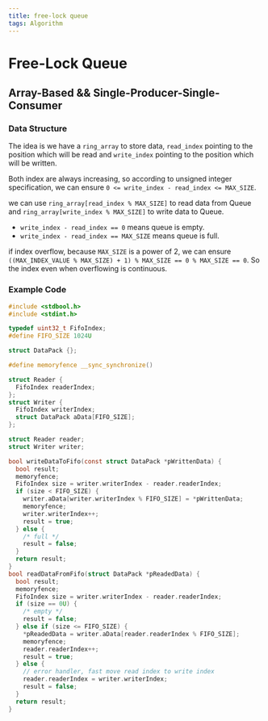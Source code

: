 ```yaml
---
title: free-lock queue
tags: Algorithm
---
```


# Free-Lock Queue

## Array-Based && Single-Producer-Single-Consumer

### Data Structure

The idea is we have a `ring_array` to store data, `read_index` pointing to the position which will be read and `write_index` pointing to the position which will be written.

Both index are always increasing, so according to unsigned integer specification, we can ensure `0 <= write_index - read_index <= MAX_SIZE`.

we can use `ring_array[read_index % MAX_SIZE]` to read data from Queue and `ring_array[write_index % MAX_SIZE]` to write data to Queue.

- `write_index - read_index == 0` means queue is empty.
- `write_index - read_index == MAX_SIZE` means queue is full.

if index overflow, because `MAX_SIZE` is a power of 2, we can ensure `((MAX_INDEX_VALUE % MAX_SIZE) + 1) % MAX_SIZE == 0 % MAX_SIZE == 0`. So the index even when overflowing is continuous.

### Example Code

```c
#include <stdbool.h>
#include <stdint.h>

typedef uint32_t FifoIndex;
#define FIFO_SIZE 1024U

struct DataPack {};

#define memoryfence __sync_synchronize()

struct Reader {
  FifoIndex readerIndex;
};
struct Writer {
  FifoIndex writerIndex;
  struct DataPack aData[FIFO_SIZE];
};

struct Reader reader;
struct Writer writer;

bool writeDataToFifo(const struct DataPack *pWrittenData) {
  bool result;
  memoryfence;
  FifoIndex size = writer.writerIndex - reader.readerIndex;
  if (size < FIFO_SIZE) {
    writer.aData[writer.writerIndex % FIFO_SIZE] = *pWrittenData;
    memoryfence;
    writer.writerIndex++;
    result = true;
  } else {
    /* full */
    result = false;
  }
  return result;
}
bool readDataFromFifo(struct DataPack *pReadedData) {
  bool result;
  memoryfence;
  FifoIndex size = writer.writerIndex - reader.readerIndex;
  if (size == 0U) {
    /* empty */
    result = false;
  } else if (size <= FIFO_SIZE) {
    *pReadedData = writer.aData[reader.readerIndex % FIFO_SIZE];
    memoryfence;
    reader.readerIndex++;
    result = true;
  } else {
    // error handler, fast move read index to write index
    reader.readerIndex = writer.writerIndex;
    result = false;
  }
  return result;
}

```
